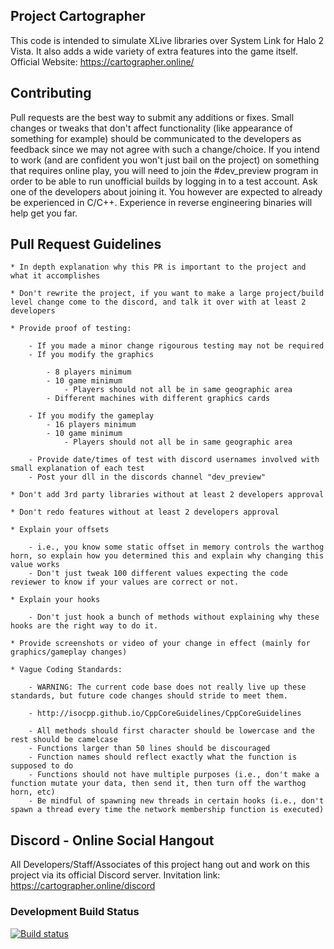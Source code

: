 ## Project Cartographer
This code is intended to simulate XLive libraries over System Link for Halo 2 Vista. It also adds a wide variety of extra features into the game itself.
Official Website: https://cartographer.online/

## Contributing
Pull requests are the best way to submit any additions or fixes. Small changes or tweaks that don't affect functionality (like appearance of something for example) should be communicated to the developers as feedback since we may not agree with such a change/choice. If you intend to work (and are confident you won't just bail on the project) on something that requires online play, you will need to join the #dev_preview program in order to be able to run unofficial builds by logging in to a test account. Ask one of the developers about joining it. You however are expected to already be experienced in C/C++. Experience in reverse engineering binaries will help get you far.

## Pull Request Guidelines

	* In depth explanation why this PR is important to the project and what it accomplishes

	* Don't rewrite the project, if you want to make a large project/build level change come to the discord, and talk it over with at least 2 developers

	* Provide proof of testing:

		- If you made a minor change rigourous testing may not be required
		- If you modify the graphics
		
			- 8 players minimum
			- 10 game minimum
				- Players should not all be in same geographic area			
			- Different machines with different graphics cards
			
		- If you modify the gameplay
			- 16 players minimum
			- 10 game minimum
				- Players should not all be in same geographic area		
				
		- Provide date/times of test with discord usernames involved with small explanation of each test
		- Post your dll in the discords channel "dev_preview"
			
	* Don't add 3rd party libraries without at least 2 developers approval

	* Don't redo features without at least 2 developers approval

	* Explain your offsets

		- i.e., you know some static offset in memory controls the warthog horn, so explain how you determined this and explain why changing this value works
		- Don't just tweak 100 different values expecting the code reviewer to know if your values are correct or not.
		
	* Explain your hooks

		- Don't just hook a bunch of methods without explaining why these hooks are the right way to do it.
		
	* Provide screenshots or video of your change in effect (mainly for graphics/gameplay changes)

	* Vague Coding Standards:

		- WARNING: The current code base does not really live up these standards, but future code changes should stride to meet them.
		
		- http://isocpp.github.io/CppCoreGuidelines/CppCoreGuidelines
		
		- All methods should first character should be lowercase and the rest should be camelcase
		- Functions larger than 50 lines should be discouraged
		- Function names should reflect exactly what the function is supposed to do
		- Functions should not have multiple purposes (i.e., don't make a function mutate your data, then send it, then turn off the warthog horn, etc)
		- Be mindful of spawning new threads in certain hooks (i.e., don't spawn a thread every time the network membership function is executed)

## Discord - Online Social Hangout
All Developers/Staff/Associates of this project hang out and work on this project via its official Discord server.
Invitation link: https://cartographer.online/discord

### Development Build Status
[![Build status](https://ci.appveyor.com/api/projects/status/jduukxfn4s14nvgq/branch/development-new?svg=true)](https://ci.appveyor.com/project/pnill/cartographer/branch/development-new)
